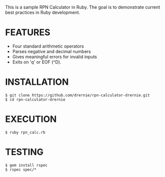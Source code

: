 This is a sample RPN Calculator in Ruby.  The goal is to demonstrate current best practices in Ruby development.

# FEATURES
- Four standard arithmetic operators
- Parses negative and decimal numbers
- Gives meaningful errors for invalid inputs
- Exits on 'q' or EOF (^D).


# INSTALLATION
```
$ git clone https://github.com/drernie/rpn-calculator-drernie.git
$ cd rpn-calculator-drernie
```
# EXECUTION
```
$ ruby rpn_calc.rb
```

# TESTING
```
$ gem install rspec
$ rspec spec/*
```
